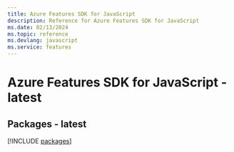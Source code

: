 ```yaml
---
title: Azure Features SDK for JavaScript
description: Reference for Azure Features SDK for JavaScript
ms.date: 02/13/2024
ms.topic: reference
ms.devlang: javascript
ms.service: features
---
```

# Azure Features SDK for JavaScript - latest
## Packages - latest
[!INCLUDE [packages](features-index.md)]